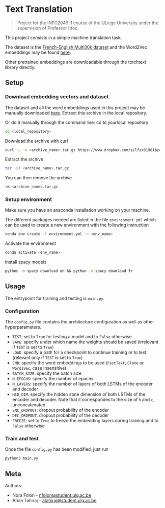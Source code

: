# Text Translation

> Project for the INFO2049-1 course of the ULiege University under the supervision of Professor Ittoo.

This project consists in a simple machine translation task.

The dataset is the [French-English Multi30k dataset](https://github.com/multi30k/dataset)
and the Word2Vec embeddings may be found [here](https://wikipedia2vec.github.io/wikipedia2vec/pretrained/).

Other pretrained embeddings are downloadable through the torchtext library directly.

## Setup

### Download embedding vectors and dataset
The dataset and all the word embeddings used in this project may be manually downloaded [here](https://www.dropbox.com/s/lfzx0190ibz4dwx/text-translation.tar.gz?dl=1). Extract this archive in the local repository.

Or do it manually through the command line:
cd to yourlocal repository
```sh
cd <local_repository>
```
Download the archive with curl
```sh
curl -L -o <archive_name>.tar.gz https://www.dropbox.com/s/lfzx0190ibz4dwx/text-translation.tar.gz?dl=1
```
Extract the archive
```sh
tar -xf <archive_name>.tar.gz
```
You can then remove the archive
```sh
rm <archive_name>.tar.gz
```

### Setup environment
Make sure you have an anaconda installation working on your machine.

The different packages needed are listed in the file `environment.yml` which can be used to create a new environment with the following instruction 
```sh
conda env create -f environment.yml -n <env_name>
```

Activate the environment
```sh
conda activate <env_name>
```

Install spacy models
```sh
python -m spacy download en && python -m spacy download fr
```

## Usage 

The entrypoint for training and testing is `main.py`.

### Configuration

The `config.py` file contains the architecture configuration as well as other hyperparameters.
- `TEST`: set to `True` for testing a model and to `False` otherwise
- `SAVE`: specify under which name the weights should be saved (irrelevant if `TEST` is set to `True`)
- `LOAD`: specify a path for a checkpoint to continue training or to test (relevant only if `TEST` is set to `True`)
- `EMB`: specify the word embeddings to be used (`FastText`, `GloVe` or `Word2Vec`, case insensitive)
- `BATCH_SIZE`: specify the batch size
- `N_EPOCHS`: specify the number of epochs
- `N_LAYERS`: specify the number of layers of both LSTMs of the encoder and decoder
- `HID_DIM`: specify the hidden state dimension of both LSTMs of the encoder and decoder. Note that it correspondes to the size of `h` and `c`, unconcatenated
- `ENC_DROPOUT`: dropout probability of the encoder
- `DEC_DROPOUT`: dropout probability of the decoder
- `FREEZE`: set to `True` to freeze the embedding layers during training and to `False` otherwise

### Train and test
Once the file `config.py` has been modified, just run
```sh
python3 main.py
```

## Meta
Authors: 
- Nora Folon - nfolon@student.ulg.ac.be
- Arian Tahiraj - atahiraj@student.ulg.ac.be
